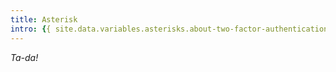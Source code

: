 ```yaml
---
title: Asterisk
intro: {{ site.data.variables.asterisks.about-two-factor-authentication }}
---
```


*Ta-da!*
